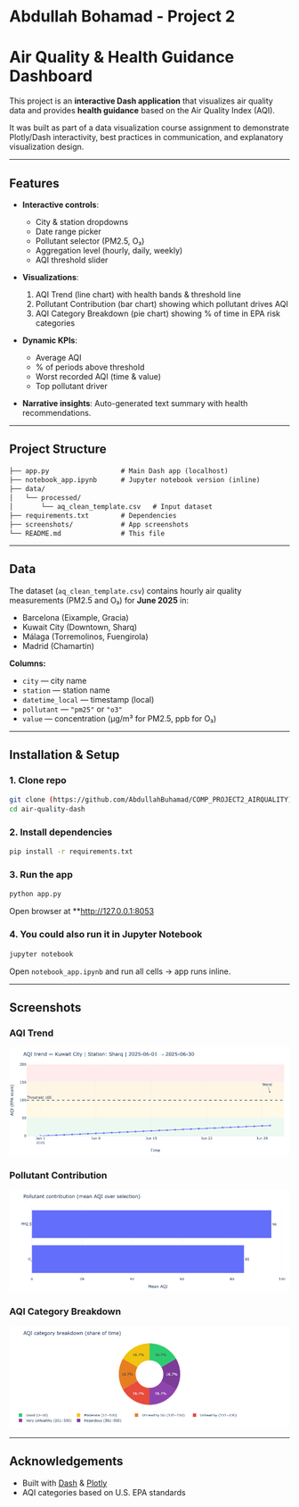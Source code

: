 # Abdullah Bohamad - Project 2

#  Air Quality & Health Guidance Dashboard

This project is an **interactive Dash application** that visualizes air quality data and provides **health guidance** based on the Air Quality Index (AQI).

It was built as part of a data visualization course assignment to demonstrate Plotly/Dash interactivity, best practices in communication, and explanatory visualization design.

---

##  Features

- **Interactive controls**:
  - City & station dropdowns  
  - Date range picker  
  - Pollutant selector (PM2.5, O₃)  
  - Aggregation level (hourly, daily, weekly)  
  - AQI threshold slider  

- **Visualizations**:
  1. AQI Trend (line chart) with health bands & threshold line  
  2. Pollutant Contribution (bar chart) showing which pollutant drives AQI  
  3. AQI Category Breakdown (pie chart) showing % of time in EPA risk categories  

- **Dynamic KPIs**:
  - Average AQI  
  - % of periods above threshold  
  - Worst recorded AQI (time & value)  
  - Top pollutant driver  

- **Narrative insights**:
  Auto-generated text summary with health recommendations.

---

## Project Structure

```
├── app.py                  # Main Dash app (localhost)
├── notebook_app.ipynb      # Jupyter notebook version (inline)
├── data/
│   └── processed/
│       └── aq_clean_template.csv   # Input dataset
├── requirements.txt        # Dependencies
├── screenshots/            # App screenshots
└── README.md               # This file
```

---

##  Data

The dataset (`aq_clean_template.csv`) contains hourly air quality measurements (PM2.5 and O₃) for **June 2025** in:

- Barcelona (Eixample, Gracia)  
- Kuwait City (Downtown, Sharq)  
- Málaga (Torremolinos, Fuengirola)  
- Madrid (Chamartin)  

**Columns:**
- `city` — city name  
- `station` — station name  
- `datetime_local` — timestamp (local)  
- `pollutant` — `"pm25"` or `"o3"`  
- `value` — concentration (µg/m³ for PM2.5, ppb for O₃)  

---

##  Installation & Setup

### 1. Clone repo
```bash
git clone (https://github.com/AbdullahBuhamad/COMP_PROJECT2_AIRQUALITY)
cd air-quality-dash
```

### 2. Install dependencies
```bash
pip install -r requirements.txt
```

### 3. Run the app
```bash
python app.py
```
Open browser at **http://127.0.0.1:8053

### 4. You could also run it in Jupyter Notebook
```bash
jupyter notebook
```
Open `notebook_app.ipynb` and run all cells → app runs inline.

---


##  Screenshots

### AQI Trend
![AQI Trend](screenshots/trend.png)

### Pollutant Contribution
![Pollutant Contribution](screenshots/bar.png)

### AQI Category Breakdown
![AQI Pie](screenshots/pie.png)

---

##  Acknowledgements

- Built with [Dash](https://dash.plotly.com/) & [Plotly](https://plotly.com/python/)  
- AQI categories based on U.S. EPA standards  
